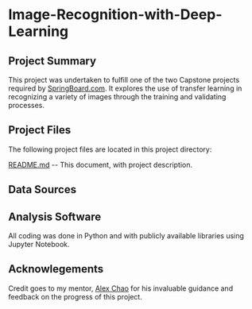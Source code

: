 # Image-Recognition-with-Deep-Learning

## Project Summary
This project was undertaken to fulfill one of the two Capstone projects required by [SpringBoard.com](https://springboard.com). It explores the use of transfer learning in recognizing a variety of images through the training and validating processes.

## Project Files
The following project files are located in this project directory:

[README.md](https://github.com/hbhasin/Image-Recognition-with-Deep-Learning/edit/master/README.md) -- This document, with project description.



## Data Sources



## Analysis Software
All coding was done in Python and with publicly available libraries using Jupyter Notebook.



## Acknowlegements
Credit goes to my mentor, [Alex Chao](https://www.linkedin.com/in/alexchao56/) for his invaluable guidance and feedback on the progress of this project.
